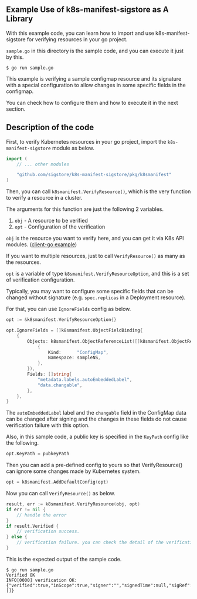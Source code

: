 ## Example Use of k8s-manifest-sigstore as A Library

With this example code, you can learn how to import and use k8s-manifest-sigstore for verifying resources in your go project.

`sample.go` in this directory is the sample code, and you can execute it just by this.

```
$ go run sample.go
```

This example is verifying a sample configmap resource and its signature with a special configuration to allow changes in some specific fields in the configmap.

You can check how to configure them and how to execute it in the next section. 

## Description of the code

First, to verify Kubernetes resources in your go project, import the `k8s-manifest-sigstore` module as below.

```go
import (
    // ... other modules

	"github.com/sigstore/k8s-manifest-sigstore/pkg/k8smanifest"
)
```

Then, you can call `k8smanifest.VerifyResource()`, which is the very function to verify a resource in a cluster.

The arguments for this function are just the following 2 variables.

1. `obj` - A resource to be verified
1. `opt` - Configuration of the verification

`obj` is the resource you want to verify here, and you can get it via K8s API modules. ([client-go example](https://github.com/kubernetes/client-go#how-to-use-it))

If you want to multiple resources, just to call `VerifyResource()` as many as the resources.

`opt` is a variable of type `k8smanifest.VerifyResourceOption`, and this is a set of verification configuration.

Typically, you may want to configure some specific fields that can be changed without signature (e.g. `spec.replicas` in a Deployment resource).

For that, you can use `IgnoreFields` config as below.

```go
opt := &k8smanifest.VerifyResourceOption{}

opt.IgnoreFields = []k8smanifest.ObjectFieldBinding{
    {
        Objects: k8smanifest.ObjectReferenceList([]k8smanifest.ObjectReference{
            {
                Kind:      "ConfigMap",
                Namespace: sampleNS,
            },
        }),
        Fields: []string{
            "metadata.labels.autoEmbeddedLabel",
            "data.changable",
        },
    },
}
```

The `autoEmbeddedLabel` label and the `changable` field in the ConfigMap data can be changed after signing and the changes in these fields do not cause verification failure with this option.

Also, in this sample code, a public key is specified in the `KeyPath` config like the following.

```go
opt.KeyPath = pubkeyPath
```

Then you can add a pre-defined config to yours so that VerifyResource() can ignore some changes made by Kubernetes system.

```go
opt = k8smanifest.AddDefaultConfig(opt)
```

Now you can call `VerifyResource()` as below.

```go
result, err := k8smanifest.VerifyResource(obj, opt)
if err != nil {
	// handle the error
}
if result.Verified {
    // verification success.
} else {
    // verification failure. you can check the detail of the verification by the `result` variable. 
}
```

This is the expected output of the sample code.

```
$ go run sample.go
Verified OK
INFO[0000] verification OK: {"verified":true,"inScope":true,"signer":"","signedTime":null,"sigRef":"__embedded_in_annotation__","diff":null,"containerImages":[]}
```

